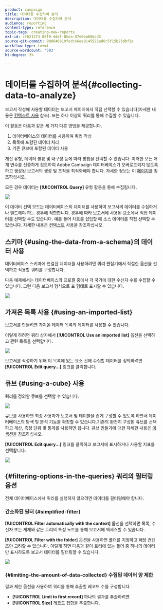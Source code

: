 ```yaml
---
product: campaign
title: 데이터를 수집하여 분석
description: 데이터를 수집하여 분석
audience: reporting
content-type: reference
topic-tags: creating-new-reports
exl-id: cf621374-88f9-4def-8bea-87e0ea69ecd3
source-git-commit: 98d646919fedc66ee9145522ad0c5f15b25dbf2e
workflow-type: tm+mt
source-wordcount: '503'
ht-degree: 3%

---
```


# 데이터를 수집하여 분석{#collecting-data-to-analyze}

보고서 작성에 사용할 데이터는 보고서 페이지에서 직접 선택할 수 있습니다(자세한 내용은 [컨텍스트 사용](../../reporting/using/using-the-context.md) 참조). 또는 하나 이상의 쿼리를 통해 수집할 수 있습니다.

이 활동은 다음과 같은 세 가지 다른 방법을 제공합니다.

1. 데이터베이스의 데이터를 사용하여 쿼리 작성
1. 목록에 포함된 데이터 처리
1. 기존 큐브에 포함된 데이터 사용

계산 유형, 데이터 볼륨 및 내구성 등에 따라 방법을 선택할 수 있습니다. 이러한 모든 매개 변수를 신중하게 검토하여 Adobe Campaign 데이터베이스가 오버로드되지 않도록 하고 생성된 보고서의 생성 및 조작을 최적화해야 합니다. 자세한 정보는 이 [페이지](../../reporting/using/best-practices.md#optimizing-report-creation)를 참조하십시오.

모든 경우 데이터는 **[!UICONTROL Query]** 유형 활동을 통해 수집됩니다.

![](assets/reporting_query_edit.png)

이 데이터 선택 모드는 데이터베이스의 데이터를 사용하여 보고서의 데이터를 수집하거나 빌드해야 하는 경우에 적합합니다. 경우에 따라 보고서에 사용된 요소에서 직접 데이터를 선택할 수도 있습니다. 예를 들어 차트를 삽입할 때 소스 데이터를 직접 선택할 수 있습니다. 자세한 내용은 [컨텍스트](../../reporting/using/using-the-context.md) 사용을 참조하십시오.

## 스키마 {#using-the-data-from-a-schema}의 데이터 사용

데이터베이스 스키마에 연결된 데이터를 사용하려면 쿼리 편집기에서 적절한 옵션을 선택하고 적용할 쿼리를 구성합니다.

다음 예제에서는 데이터베이스의 프로필 중에서 각 국가에 대한 수신자 수를 수집할 수 있습니다. 그런 다음 보고서 형식으로 표 형태로 표시할 수 있습니다.

![](assets/reporting_query_from_schema.png)

## 가져온 목록 사용 {#using-an-imported-list}

보고서를 만들려면 가져온 데이터 목록의 데이터를 사용할 수 있습니다.

이렇게 하려면 쿼리 상자에서 **[!UICONTROL Use an imported list]** 옵션을 선택하고 관련 목록을 선택합니다.

![](assets/reporting_query_from_list.png)

보고서를 작성하기 위해 이 목록에 있는 요소 간에 수집할 데이터를 정의하려면 **[!UICONTROL Edit query...]** 링크를 클릭합니다.

## 큐브 {#using-a-cube} 사용

쿼리를 정의할 큐브를 선택할 수 있습니다.

![](assets/reporting_query_from_cube.png)

큐브를 사용하면 최종 사용자가 보고서 및 테이블을 쉽게 구성할 수 있도록 하면서 데이터베이스의 탐색 및 분석 기능을 확장할 수 있습니다.기존의 완전히 구성된 큐브를 선택하고 계산, 측정 단위 및 통계를 사용하면 됩니다. 큐브 만들기에 대한 자세한 내용은 [이 섹션](../../reporting/using/about-cubes.md)을 참조하십시오.

**[!UICONTROL Edit query...]** 링크를 클릭하고 보고서에 표시하거나 사용할 지표를 선택합니다.

![](assets/reporting_query_from_cube_edit_query.png)

## {#filtering-options-in-the-queries} 쿼리의 필터링 옵션

전체 데이터베이스에서 쿼리를 실행하지 않으려면 데이터를 필터링해야 합니다.

### 간소화된 필터 {#simplified-filter}

**[!UICONTROL Filter automatically with the context]** 옵션을 선택하면 목록, 수신자 또는 게재와 같은 트리의 특정 노드를 통해 보고서에 액세스할 수 있습니다.

**[!UICONTROL Filter with the folder]** 옵션을 사용하면 폴더를 지정하고 해당 컨텐츠만 고려할 수 있습니다. 이렇게 하면 다음과 같이 트리에 있는 폴더 중 하나의 데이터만 표시하도록 보고서 데이터를 필터링할 수 있습니다.

![](assets/reporting_control_folder.png)

### {#limiting-the-amount-of-data-collected} 수집된 데이터 양 제한

결과 제한 옵션을 사용하여 쿼리를 통해 추출할 레코드 수를 구성합니다.

* **[!UICONTROL Limit to first record]** 하나의 결과를 추출하려면
* **[!UICONTROL Size]** 레코드 집합을 추출합니다.
